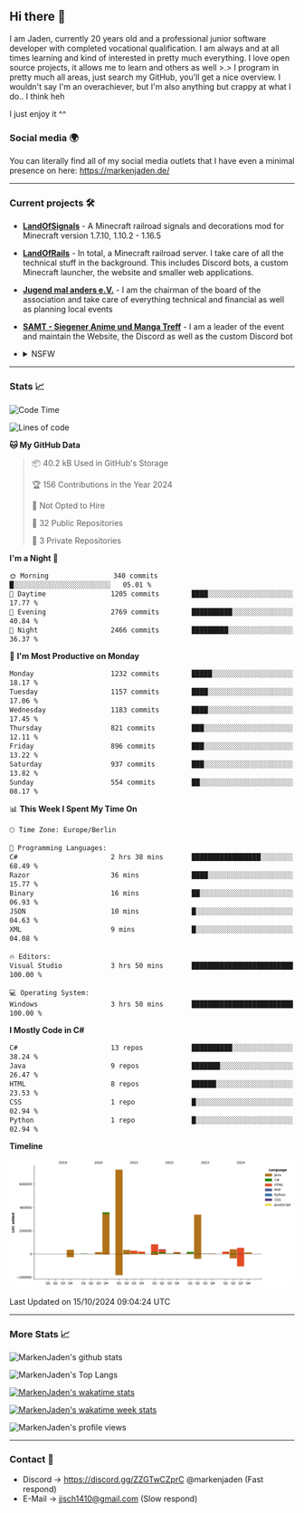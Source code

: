 ## Hi there 👋
I am Jaden, currently 20 years old and a professional junior software developer with completed vocational qualification. I am always and at all times learning and kind of interested in pretty much everything. I love open source projects, it allows me to learn and others as well >.>
I program in pretty much all areas, just search my GitHub, you'll get a nice overview.
I wouldn't say I'm an overachiever, but I'm also anything but crappy at what I do.. I think heh

I just enjoy it ^^

### Social media 🌍

You can literally find all of my social media outlets that I have even a minimal presence on here: https://markenjaden.de/

---

### Current projects 🛠

* [**LandOfSignals**](https://github.com/LandOfRails/LandOfSignals) - A Minecraft railroad signals and decorations mod for Minecraft version 1.7.10, 1.10.2 - 1.16.5
* [**LandOfRails**](https://github.com/LandOfRails) - In total, a Minecraft railroad server. I take care of all the technical stuff in the background. This includes Discord bots, a custom Minecraft launcher, the website and smaller web applications.
* [**Jugend mal anders e.V.**](https://jugendmalanders.de/) - I am the chairman of the board of the association and take care of everything technical and financial as well as planning local events
* [**SAMT - Siegener Anime und Manga Treff**](https://github.com/Siegener-Anime-und-Manga-Treff-SAMT) - I am a leader of the event and maintain the Website, the Discord as well as the custom Discord bot
* <details> 
  <summary>NSFW</summary>
  
  [**Nekos**](https://github.com/MarkenJaden/Nekos) - Website providing you with random lewd neko pics
  
</details>

---

### Stats 📈

<!--START_SECTION:waka-->
![Code Time](http://img.shields.io/badge/Code%20Time-1%2C319%20hrs%2055%20mins-blue)

![Lines of code](https://img.shields.io/badge/From%20Hello%20World%20I%27ve%20Written-1.8%20million%20lines%20of%20code-blue)

**🐱 My GitHub Data** 

> 📦 40.2 kB Used in GitHub's Storage 
 > 
> 🏆 156 Contributions in the Year 2024
 > 
> 🚫 Not Opted to Hire
 > 
> 📜 32 Public Repositories 
 > 
> 🔑 3 Private Repositories 
 > 
**I'm a Night 🦉** 

```text
🌞 Morning                340 commits         █░░░░░░░░░░░░░░░░░░░░░░░░   05.01 % 
🌆 Daytime                1205 commits        ████░░░░░░░░░░░░░░░░░░░░░   17.77 % 
🌃 Evening                2769 commits        ██████████░░░░░░░░░░░░░░░   40.84 % 
🌙 Night                  2466 commits        █████████░░░░░░░░░░░░░░░░   36.37 % 
```
📅 **I'm Most Productive on Monday** 

```text
Monday                   1232 commits        █████░░░░░░░░░░░░░░░░░░░░   18.17 % 
Tuesday                  1157 commits        ████░░░░░░░░░░░░░░░░░░░░░   17.06 % 
Wednesday                1183 commits        ████░░░░░░░░░░░░░░░░░░░░░   17.45 % 
Thursday                 821 commits         ███░░░░░░░░░░░░░░░░░░░░░░   12.11 % 
Friday                   896 commits         ███░░░░░░░░░░░░░░░░░░░░░░   13.22 % 
Saturday                 937 commits         ███░░░░░░░░░░░░░░░░░░░░░░   13.82 % 
Sunday                   554 commits         ██░░░░░░░░░░░░░░░░░░░░░░░   08.17 % 
```


📊 **This Week I Spent My Time On** 

```text
🕑︎ Time Zone: Europe/Berlin

💬 Programming Languages: 
C#                       2 hrs 38 mins       █████████████████░░░░░░░░   68.49 % 
Razor                    36 mins             ████░░░░░░░░░░░░░░░░░░░░░   15.77 % 
Binary                   16 mins             ██░░░░░░░░░░░░░░░░░░░░░░░   06.93 % 
JSON                     10 mins             █░░░░░░░░░░░░░░░░░░░░░░░░   04.63 % 
XML                      9 mins              █░░░░░░░░░░░░░░░░░░░░░░░░   04.08 % 

🔥 Editors: 
Visual Studio            3 hrs 50 mins       █████████████████████████   100.00 % 

💻 Operating System: 
Windows                  3 hrs 50 mins       █████████████████████████   100.00 % 
```

**I Mostly Code in C#** 

```text
C#                       13 repos            ██████████░░░░░░░░░░░░░░░   38.24 % 
Java                     9 repos             ███████░░░░░░░░░░░░░░░░░░   26.47 % 
HTML                     8 repos             ██████░░░░░░░░░░░░░░░░░░░   23.53 % 
CSS                      1 repo              █░░░░░░░░░░░░░░░░░░░░░░░░   02.94 % 
Python                   1 repo              █░░░░░░░░░░░░░░░░░░░░░░░░   02.94 % 
```



**Timeline**

![Lines of Code chart](https://raw.githubusercontent.com/MarkenJaden/MarkenJaden/main/assets/bar_graph.png)


 Last Updated on 15/10/2024 09:04:24 UTC
<!--END_SECTION:waka-->

---

### More Stats 📈

![MarkenJaden's github stats](https://github-readme-stats.vercel.app/api?username=MarkenJaden&count_private=true&show_icons=true&theme=radical)

![MarkenJaden's Top Langs](https://github-readme-stats.vercel.app/api/top-langs/?username=MarkenJaden&theme=radical)

[![MarkenJaden's wakatime stats](https://github-readme-stats.vercel.app/api/wakatime?username=MarkenJaden&theme=radical)](https://wakatime.com/@17f322c9-222a-48b4-9e15-983c41f7aed4)

[![MarkenJaden's wakatime week stats](https://wakatime.com/badge/user/17f322c9-222a-48b4-9e15-983c41f7aed4.svg)](https://wakatime.com/@17f322c9-222a-48b4-9e15-983c41f7aed4)

<!--[![MarkenJaden's Codewars stats](https://www.codewars.com/users/MarkenJaden/badges/large)](https://www.codewars.com/users/MarkenJaden)-->

![MarkenJaden's profile views](https://komarev.com/ghpvc/?username=MarkenJaden)

---

### Contact 💌

* Discord -> https://discord.gg/ZZGTwCZprC @markenjaden (Fast respond)
* E-Mail -> jjsch1410@gmail.com (Slow respond)



<!--
**MarkenJaden/MarkenJaden** is a ✨ _special_ ✨ repository because its `README.md` (this file) appears on your GitHub profile.

Here are some ideas to get you started:

- 🔭 I’m currently working on ...
- 🌱 I’m currently learning ...
- 👯 I’m looking to collaborate on ...
- 🤔 I’m looking for help with ...
- 💬 Ask me about ...
- 📫 How to reach me: ...
- 😄 Pronouns: ...
- ⚡ Fun fact: ...
-->
